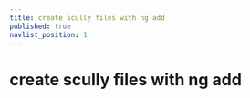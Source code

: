 ```yaml
---
title: create scully files with ng add
published: true
navlist_position: 1
---
```


# create scully files with ng add
